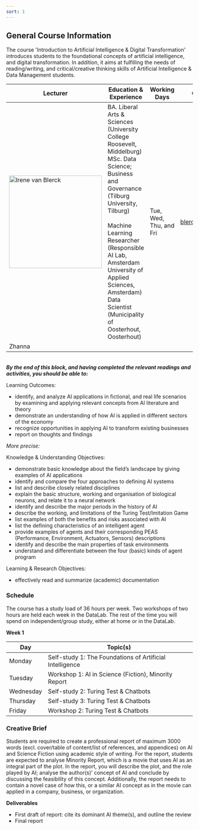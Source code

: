 ```yaml
---
sort: 1
---
```


## __General Course Information__

The course 'Introduction to Artificial Intelligence & Digital Transformation' introduces students to the foundational concepts of artificial intelligence, and digital transformation. In addition, it aims at fulfilling the needs of reading/writing, and critical/creative thinking skills of Artificial Intelligence & Data Management students. 

| Lecturer  | Education & Experience  | Working Days  | Contact  |
| ------------ | ------------ | ------------ | ------------ |
| <img src="https://github.com/BredaUniversity/AAI-DM/blob/main/docs/Year1/BlockA/DT%26AI/irene_profile.jpg" alt="Irene van Blerck" width="250"/> |BA. Liberal Arts & Sciences (University College Roosevelt, Middelburg) <br> MSc. Data Science; Business and Governance (Tilburg University, Tilburg) <br> <br> Machine Learning Researcher (Responsible AI Lab, Amsterdam University of Applied Sciences, Amsterdam) <br>Data Scientist (Municipality of Oosterhout, Oosterhout)| Tue, Wed, Thu, and Fri  |  blerck.i@buas.nl |
| Zhanna |   |   |   |

\
*__By the end of this block, and having completed the relevant readings and activities, you should be able to:__*  

Learning Outcomes:

- identify, and analyze AI applications in fictional, and real life scenarios by examining and applying relevant concepts from AI literature and theory
- demonstrate an understanding of how AI is applied in different sectors of the economy
- recognize opportunities in applying AI to transform existing businesses
- report on thoughts and findings 

*More precise:*

Knowledge & Understanding Objectives: 

- demonstrate basic knowledge about the field’s landscape by giving examples of AI applications
- identify and compare the four approaches to defining AI systems 
- list and describe closely related disciplines 
- explain the basic structure, working and organisation of biological neurons, and relate it to a neural network 
- identify and describe the major periods in the history of AI 
- describe the working, and limitations of the Turing Test/Imitation Game 
- list examples of both the benefits and risks associated with AI 
- list the defining characteristics of an intelligent agent 
- provide examples of agents and their corresponding PEAS (Performance, Environment, Actuators, Sensors) descriptions
- identify and describe the main properties of task environments 
- understand and differentiate between the four (basic) kinds of agent program

Learning & Research Objectives: 

- effectively read and summarize (academic) documentation 

### __Schedule__

The course has a study load of 36 hours per week. Two workshops of two hours are held each week in the DataLab. The rest of the time you will spend on independent/group study, either at home or in the DataLab.

__Week 1__

|  Day | Topic(s)   |
| ------------ | ------------ |
|  Monday | Self-study 1: The Foundations of Artificial Intelligence   |
|  Tuesday | Workshop 1: AI in Science (Fiction), Minority Report |
| Wednesday | Self-study 2: Turing Test & Chatbots |
| Thursday | Self-study 3: Turing Test & Chatbots  |
| Friday  | Workshop 2: Turing Test & Chatbots |

### __Creative Brief__

Students are required to create a professional report of maximum 3000 words (excl. cover/table of content/list of 
references, and appendices) on AI and Science Fiction using academic style of writing. For the report, students are 
expected to analyse Minority Report, which is a movie that uses AI as an integral part of the 
plot. In the report, you will describe the plot, and the role played by AI; analyse the author(s)’ concept of AI and 
conclude by discussing the feasibility of this concept. Additionally, the report needs to contain a novel case of how 
this, or a similar AI concept as in the movie can applied in a company, business, or organization. 

__Deliverables__
- First draft of report: cite its dominant AI theme(s), and outline the review 
- Final report
